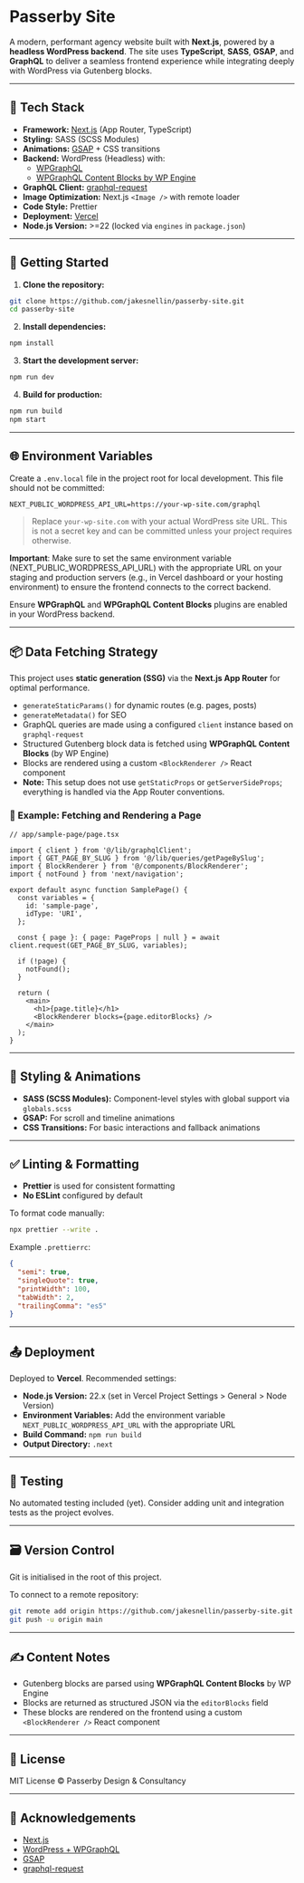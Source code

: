 # Passerby Site

A modern, performant agency website built with **Next.js**, powered by a **headless WordPress backend**. The site uses **TypeScript**, **SASS**, **GSAP**, and **GraphQL** to deliver a seamless frontend experience while integrating deeply with WordPress via Gutenberg blocks.

---

## 🔧 Tech Stack

- **Framework:** [Next.js](https://nextjs.org/) (App Router, TypeScript)
- **Styling:** SASS (SCSS Modules)
- **Animations:** [GSAP](https://greensock.com/gsap/) + CSS transitions
- **Backend:** WordPress (Headless) with:
  - [WPGraphQL](https://www.wpgraphql.com/)
  - [WPGraphQL Content Blocks by WP Engine](https://github.com/wpengine/wp-graphql-content-blocks)
- **GraphQL Client:** [graphql-request](https://www.npmjs.com/package/graphql-request)
- **Image Optimization:** Next.js `<Image />` with remote loader
- **Code Style:** Prettier
- **Deployment:** [Vercel](https://vercel.com/)
- **Node.js Version:** >=22 (locked via `engines` in `package.json`)

---

## 🚀 Getting Started

1. **Clone the repository:**

```bash
git clone https://github.com/jakesnellin/passerby-site.git
cd passerby-site
```

2. **Install dependencies:**

```bash
npm install
```

3. **Start the development server:**

```bash
npm run dev
```

4. **Build for production:**

```bash
npm run build
npm start
```

---

## 🌐 Environment Variables

Create a `.env.local` file in the project root for local development. This file should not be committed:

```env
NEXT_PUBLIC_WORDPRESS_API_URL=https://your-wp-site.com/graphql
```

> Replace `your-wp-site.com` with your actual WordPress site URL. This is not a secret key and can be committed unless your project requires otherwise.

**Important**: Make sure to set the same environment variable (NEXT_PUBLIC_WORDPRESS_API_URL) with the appropriate URL on your staging and production servers (e.g., in Vercel dashboard or your hosting environment) to ensure the frontend connects to the correct backend.

Ensure **WPGraphQL** and **WPGraphQL Content Blocks** plugins are enabled in your WordPress backend.

---

## 📦 Data Fetching Strategy

This project uses **static generation (SSG)** via the **Next.js App Router** for optimal performance.

- `generateStaticParams()` for dynamic routes (e.g. pages, posts)
- `generateMetadata()` for SEO
- GraphQL queries are made using a configured `client` instance based on `graphql-request`
- Structured Gutenberg block data is fetched using **WPGraphQL Content Blocks** (by WP Engine)
- Blocks are rendered using a custom `<BlockRenderer />` React component
- **Note:** This setup does not use `getStaticProps` or `getServerSideProps`; everything is handled via the App Router conventions.

### 🧩 Example: Fetching and Rendering a Page

```tsx
// app/sample-page/page.tsx

import { client } from '@/lib/graphqlClient';
import { GET_PAGE_BY_SLUG } from '@/lib/queries/getPageBySlug';
import { BlockRenderer } from '@/components/BlockRenderer';
import { notFound } from 'next/navigation';

export default async function SamplePage() {
  const variables = {
    id: 'sample-page',
    idType: 'URI',
  };

  const { page }: { page: PageProps | null } = await client.request(GET_PAGE_BY_SLUG, variables);

  if (!page) {
    notFound();
  }

  return (
    <main>
      <h1>{page.title}</h1>
      <BlockRenderer blocks={page.editorBlocks} />
    </main>
  );
}
```

---

## 🎨 Styling & Animations

- **SASS (SCSS Modules):** Component-level styles with global support via `globals.scss`
- **GSAP:** For scroll and timeline animations
- **CSS Transitions:** For basic interactions and fallback animations

---

## ✅ Linting & Formatting

- **Prettier** is used for consistent formatting
- **No ESLint** configured by default

To format code manually:

```bash
npx prettier --write .
```

Example `.prettierrc`:

```json
{
  "semi": true,
  "singleQuote": true,
  "printWidth": 100,
  "tabWidth": 2,
  "trailingComma": "es5"
}
```

---

## 📤 Deployment

Deployed to **Vercel**. Recommended settings:

- **Node.js Version:** 22.x (set in Vercel Project Settings > General > Node Version)
- **Environment Variables:** Add the environment variable `NEXT_PUBLIC_WORDPRESS_API_URL` with the appropriate URL
- **Build Command:** `npm run build`
- **Output Directory:** `.next`

---

## 🧪 Testing

No automated testing included (yet). Consider adding unit and integration tests as the project evolves.

---

## 🗃️ Version Control

Git is initialised in the root of this project.

To connect to a remote repository:

```bash
git remote add origin https://github.com/jakesnellin/passerby-site.git
git push -u origin main
```

---

## ✍️ Content Notes

- Gutenberg blocks are parsed using **WPGraphQL Content Blocks** by WP Engine
- Blocks are returned as structured JSON via the `editorBlocks` field
- These blocks are rendered on the frontend using a custom `<BlockRenderer />` React component

---

## 📄 License

MIT License © Passerby Design & Consultancy

---

## 🙌 Acknowledgements

- [Next.js](https://nextjs.org/)
- [WordPress + WPGraphQL](https://www.wpgraphql.com/)
- [GSAP](https://greensock.com/gsap/)
- [graphql-request](https://www.npmjs.com/package/graphql-request)
